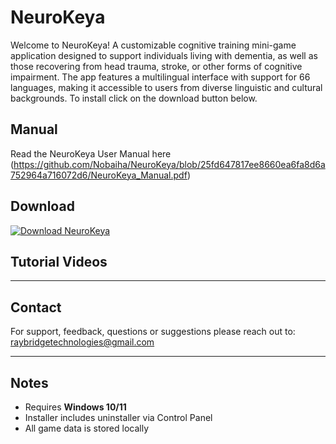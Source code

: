 # NeuroKeya
Welcome to NeuroKeya! A customizable cognitive training mini-game application designed to support individuals living with dementia, as well as those recovering from head trauma, stroke, or other forms of cognitive impairment. 
The app features a multilingual interface with support for 66 languages, making it accessible to users from diverse linguistic and cultural backgrounds. To install click on the download button below. 

## Manual

Read the NeuroKeya User Manual here (https://github.com/Nobaiha/NeuroKeya/blob/25fd647817ee8660ea6fa8d6a752964a716072d6/NeuroKeya_Manual.pdf)

## Download

[![Download NeuroKeya](https://img.shields.io/badge/Download-Windows%20Installer-blue?style=for-the-badge&logo=windows)](https://github.com/YourUserName/NeuroKeya/releases/latest)

## Tutorial Videos



---

##  Contact

For support, feedback, questions or suggestions please reach out to:  
[raybridgetechnologies@gmail.com](mailto:raybridgetechnologies@gmail.com)

---

## Notes

- Requires **Windows 10/11**  
- Installer includes uninstaller via Control Panel  
- All game data is stored locally
